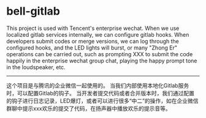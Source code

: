 # bell-gitlab


This project is used with Tencent's enterprise wechat.
When we use localized gitlab services internally, we can configure gitlab hooks.
When developers submit codes or merge versions, we can log through the configured hooks, and the LED lights will burst, or many "Zhong Er" operations can be carried out, such as prompting XXX to submit the code happily in the enterprise wechat group chat, playing the happy prompt tone in the loudspeaker, etc.

---

这个项目是与腾讯的企业微信一起使用的。
当我们内部使用本地化Gitlab服务时，可以配置Gitlab的钩子。
当开发者提交代码或者合并版本时，我们通过配置的钩子进行日志记录，LED爆灯，或者可以进行很多“中二”的操作，如在企业微信群聊中提示xxx欢乐的提交了代码，在扬声器中播放欢乐的提示音等。


